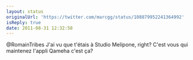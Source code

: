 ```yaml
---
layout: status
originalUrl: 'https://twitter.com/marcgg/status/108879952241364992'
isReply: true
date: 2011-08-31 12:32:58
---
```


@RomainTribes J'ai vu que t'étais à Studio Melipone, right? C'est vous qui maintenez l'appli Qameha c'est ça?
